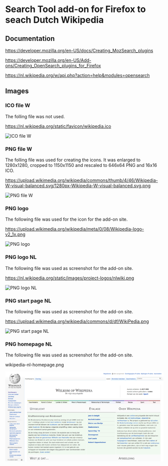 # Search Tool add-on for Firefox to seach Dutch Wikipedia

## Documentation

https://developer.mozilla.org/en-US/docs/Creating_MozSearch_plugins

https://developer.mozilla.org/en-US/Add-ons/Creating_OpenSearch_plugins_for_Firefox

https://nl.wikipedia.org/w/api.php?action=help&modules=opensearch


## Images

### ICO file W

The folling file was not used.

https://nl.wikipedia.org/static/favicon/wikipedia.ico

![ICO file W](https://nl.wikipedia.org/static/favicon/wikipedia.ico)


### PNG file W

The folling file was used for creating the icons. It was enlarged to 1280x1280, cropped to 1150x1150 and rescaled to 646x64 PNG and 16x16 ICO.

https://upload.wikimedia.org/wikipedia/commons/thumb/4/46/Wikipedia-W-visual-balanced.svg/1280px-Wikipedia-W-visual-balanced.svg.png

![PNG file W](https://upload.wikimedia.org/wikipedia/commons/thumb/4/46/Wikipedia-W-visual-balanced.svg/1280px-Wikipedia-W-visual-balanced.svg.png)


### PNG logo

The following file was used for the icon for the add-on site.

https://upload.wikimedia.org/wikipedia/meta/0/08/Wikipedia-logo-v2_1x.png

![PNG logo](https://upload.wikimedia.org/wikipedia/meta/0/08/Wikipedia-logo-v2_1x.png)


### PNG logo NL

The following file was used as screenshot for the add-on site.

https://nl.wikipedia.org/static/images/project-logos/nlwiki.png

![PNG logo NL](https://nl.wikipedia.org/static/images/project-logos/nlwiki.png)


### PNG start page NL

The following file was used as screenshot for the add-on site.

https://upload.wikimedia.org/wikipedia/commons/d/df/WikiPedia.png

![PNG start page NL](https://upload.wikimedia.org/wikipedia/commons/d/df/WikiPedia.png)


### PNG homepage NL

The following file was used as screenshot for the add-on site.

wikipedia-nl-homepage.png

![PNG homepage NL](wikipedia-nl-homepage.png)
